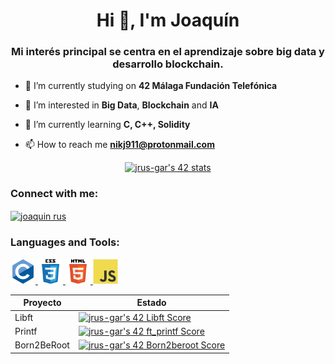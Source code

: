 
<h1 align="center">Hi 👋, I'm Joaquín</h1>
<h3 align="center">Mi interés principal se centra en el aprendizaje sobre big data y desarrollo blockchain.</h3>

- 🔭 I’m currently studying on **42 Málaga Fundación Telefónica**

- 👀 I’m interested in **Big Data**, **Blockchain** and **IA**  

- 🌱 I’m currently learning **C, C++, Solidity**

- 📫 How to reach me **nikj911@protonmail.com**

<p align="center">
<a <a href="https://github.com/oakoudad/badge42"><img src="https://badge.mediaplus.ma/binary/jrus-gar?1337Badge=off&UM6P=off" alt="jrus-gar's 42 stats" /></a>
</p>

<h3 align="left">Connect with me:</h3>
<p align="left">
<a href="https://linkedin.com/in/joaquin rus" target="blank"><img align="center" src="https://raw.githubusercontent.com/rahuldkjain/github-profile-readme-generator/master/src/images/icons/Social/linked-in-alt.svg" alt="joaquin rus" height="30" width="40" /></a>
</p>

<h3 align="left">Languages and Tools:</h3>
<p align="left"> <a href="https://www.cprogramming.com/" target="_blank" rel="noreferrer"> <img src="https://raw.githubusercontent.com/devicons/devicon/master/icons/c/c-original.svg" alt="c" width="40" height="40"/> </a> <a href="https://www.w3schools.com/css/" target="_blank" rel="noreferrer"> <img src="https://raw.githubusercontent.com/devicons/devicon/master/icons/css3/css3-original-wordmark.svg" alt="css3" width="40" height="40"/> </a> <a href="https://www.w3.org/html/" target="_blank" rel="noreferrer"> <img src="https://raw.githubusercontent.com/devicons/devicon/master/icons/html5/html5-original-wordmark.svg" alt="html5" width="40" height="40"/> </a> <a href="https://developer.mozilla.org/en-US/docs/Web/JavaScript" target="_blank" rel="noreferrer"> <img src="https://raw.githubusercontent.com/devicons/devicon/master/icons/javascript/javascript-original.svg" alt="javascript" width="40" height="40"/> </a> </p>


| Proyecto         | Estado                                                                                                                |
| ---------------- | --------------------------------------------------------------------------------------------------------------------- |
| Libft            | [![jrus-gar's 42 Libft Score](https://badge42.vercel.app/api/v2/cli954awc000608mgqq0qah7q/project/3068220)](https://github.com/JaeSeoKim/badge42)  |
| Printf           | [![jrus-gar's 42 ft_printf Score](https://badge42.vercel.app/api/v2/cli954awc000608mgqq0qah7q/project/3090649)](https://github.com/JaeSeoKim/badge42) |
| Born2BeRoot      | [![jrus-gar's 42 Born2beroot Score](https://badge42.vercel.app/api/v2/cli954awc000608mgqq0qah7q/project/3103838)](https://github.com/JaeSeoKim/badge42) |
